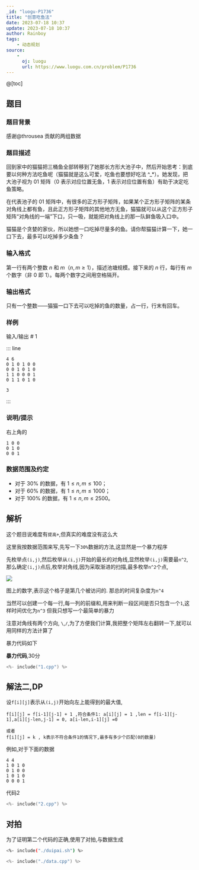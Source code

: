 ```yaml
---
_id: "luogu-P1736"
title: "创意吃鱼法"
date: 2023-07-18 10:37
update: 2023-07-18 10:37
author: Rainboy
tags:
    - 动态规划
source: 
    - 
      oj: luogu
      url: https://www.luogu.com.cn/problem/P1736
---
```


@[toc]

## 题目

### 题目背景 
感谢@throusea 贡献的两组数据



### 题目描述

回到家中的猫猫把三桶鱼全部转移到了她那长方形大池子中，然后开始思考：到底要以何种方法吃鱼呢（猫猫就是这么可爱，吃鱼也要想好吃法 ^\_\*）。她发现，把大池子视为 $01$ 矩阵（$0$ 表示对应位置无鱼，$1$ 表示对应位置有鱼）有助于决定吃鱼策略。

在代表池子的 $01$ 矩阵中，有很多的正方形子矩阵，如果某个正方形子矩阵的某条对角线上都有鱼，且此正方形子矩阵的其他地方无鱼，猫猫就可以从这个正方形子矩阵“对角线的一端”下口，只一吸，就能把对角线上的那一队鲜鱼吸入口中。

猫猫是个贪婪的家伙，所以她想一口吃掉尽量多的鱼。请你帮猫猫计算一下，她一口下去，最多可以吃掉多少条鱼？




### 输入格式
第一行有两个整数 $n$ 和 $m$（$n,m≥1$），描述池塘规模。接下来的 $n$ 行，每行有 $m$ 个数字（非 $0$ 即 $1$）。每两个数字之间用空格隔开。





### 输出格式

只有一个整数——猫猫一口下去可以吃掉的鱼的数量，占一行，行末有回车。




### 样例



输入/输出 # 1

::: line
```
4 6
0 1 0 1 0 0
0 0 1 0 1 0
1 1 0 0 0 1
0 1 1 0 1 0

```

```
3
```
:::





### 说明/提示
右上角的
```
1 0 0
0 1 0
0 0 1
```

### 数据范围及约定


- 对于 $30\%$ 的数据，有 $1\le n,m\le 100$；
- 对于 $60\%$ 的数据，有 $1\le n,m\le 1000$；
- 对于 $100\%$ 的数据，有 $1\le n,m\le 2500$。

## 解析

这个题目说难度有`提高+`,但真实的难度没有这么大

这里我按数据范围来写,先写一下`30%`数据的方法,这显然是一个暴力程序

先枚举点`(i,j)`,然后枚举从`(i,j)`开始的最长的对角线,显然枚举`(i,j)`需要最`n^2`,
那么确定`(i,j)`点后,枚举对角线,因为采取渐进的扫描,最多枚举`n^2`个点,


![](./1.svg)

图上的数字,表示这个格子是第几个被访问的. 那总的时间复杂度为`n^4`

当然可以创建一个每一行,每一列的前缀和,用来判断一段区间是否只包含一个`1`,这样时间优化为`n^3`
但我只想写一个最简单的暴力

注意对角线有两个方向, `\`,`/`,为了方便我们计算,我把整个矩阵左右翻转一下,就可以用同样的方法计算了

暴力代码如下

**暴力代码**,30分

```c
<%- include("1.cpp") %>
```

## 解法二,DP

设`f[i][j]`表示从`(i,j)`开始向左上能得到的最大值,


```
f[i][j] = f[i-1][j-1] + 1 ,符合条件1: a[i][j] = 1 ,len = f[i-1][j-1],a[i][j-len,j-1] = 0, a[i-len,i-1][j] =0

或者
f[i][j] = k , k表示不符合条件1的情况下,最多有多少个匹配(0的数量)

```

例如,对于下面的数据

```
4 4
1 0 1 0
0 1 0 0
1 0 1 0
0 0 0 1
```


代码2


```cpp
<%- include("2.cpp") %>
```

## 对拍

为了证明第二个代码的正确,使用了对拍,与数据生成

```sh
<%- include("./duipai.sh") %>
```

```cpp
<%- include("./data.cpp") %>
```
